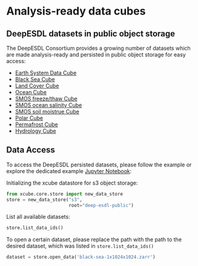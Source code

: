 # Analysis-ready data cubes
## DeepESDL datasets in public object storage

The DeepESDL Consortium provides a growing number of datasets which are made
analysis-ready and persisted in public object storage for easy access:

-   [Earth System Data Cube](ESDC.md)
-   [Black Sea Cube](black-sea.md)
-   [Land Cover Cube](LC-1x2025x2025-2-0-0-levels.md)
-   [Ocean Cube](ocean-1M-9km-1x1080x1080-1-4-0-zarr.md)
-   [SMOS freeze/thaw Cube](SMOS-snow-1x720x720-1-0-1-zarr.md)
-   [SMOS ocean salinity Cube](SMOS-L2C-OS-20230101-20231231-1W-res0-1x1000x1000-levels.md)
-   [SMOS soil moistrue Cube](SMOS-L2C-SM-20230101-20231231-1W-res0-1x1000x1000-levels.md)
-   [Polar Cube](polar-100m-1x2048x2048-1-0-1-zarr.md)
-   [Permafrost Cube](esa-cci-permafrost-1x1151x1641-0-0-2-zarr.md)
-   [Hydrology Cube](hydrology-1D-0-009deg-100x60x60-3-0-2-zarr.md)



## Data Access

To access the DeepESDL persisted datasets, please follow the example or explore the 
dedicated example [Jupyter Notebook](../../jupyterlab/notebooks/generic-notebooks/Access_public_cubes.ipynb):

Initializing the xcube datastore for s3 object storage:
```python
from xcube.core.store import new_data_store
store = new_data_store("s3", 
                       root="deep-esdl-public")
```
List all available datasets:

```python
store.list_data_ids()
```

To open a certain dataset, please replace the path with the path to the
desired dataset, which was listed in `store.list_data_ids()`

```python
dataset = store.open_data('black-sea-1x1024x1024.zarr')
```


